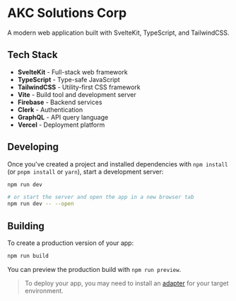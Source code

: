 # AKC Solutions Corp

A modern web application built with SvelteKit, TypeScript, and TailwindCSS.

## Tech Stack

- **SvelteKit** - Full-stack web framework
- **TypeScript** - Type-safe JavaScript
- **TailwindCSS** - Utility-first CSS framework
- **Vite** - Build tool and development server
- **Firebase** - Backend services
- **Clerk** - Authentication
- **GraphQL** - API query language
- **Vercel** - Deployment platform

## Developing

Once you've created a project and installed dependencies with `npm install` (or `pnpm install` or `yarn`), start a development server:

```sh
npm run dev

# or start the server and open the app in a new browser tab
npm run dev -- --open
```

## Building

To create a production version of your app:

```sh
npm run build
```

You can preview the production build with `npm run preview`.

> To deploy your app, you may need to install an [adapter](https://svelte.dev/docs/kit/adapters) for your target environment.
